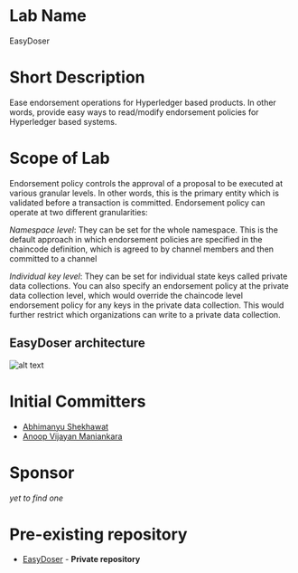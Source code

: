 # Lab Name
EasyDoser

# Short Description
Ease endorsement operations for Hyperledger based products. In other words, provide easy ways to read/modify endorsement policies for Hyperledger based systems.

# Scope of Lab
Endorsement policy controls the approval of a proposal to be executed at various granular levels.
In other words, this is the primary entity which is validated before a transaction is committed.
Endorsement policy can operate at two different granularities:

_Namespace level_: They can be set for the whole namespace.
This is the default approach in which endorsement policies are specified in the chaincode definition, which is agreed to by channel members and then committed to a channel

_Individual key level_: They can be set for individual state keys called private data collections. You can also specify an endorsement policy at the private data collection level, which would override the chaincode level endorsement policy for any keys in the private data collection.
This would further restrict which organizations can write to a private data collection.

## EasyDoser architecture
![alt text](https://cacoo.com/diagrams/3M6r1235YWmvGCyb-1ABD5.png)

# Initial Committers
 - [Abhimanyu Shekhawat](https://github.com/Abhimanyu121)
 - [Anoop Vijayan Maniankara](https://github.com/maniankara)

# Sponsor
_yet to find one_

# Pre-existing repository
 - [EasyDoser](https://github.com/maniankara/hyperledger-easydoser) - **Private repository**